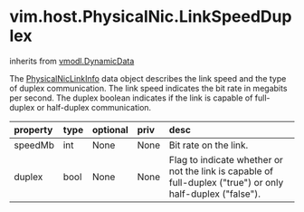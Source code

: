 vim.host.PhysicalNic.LinkSpeedDuplex
====================================
inherits from [vmodl.DynamicData](docs/vmodl.DynamicData.md)


The <a href="vim.host.PhysicalNic.LinkSpeedDuplex.md">PhysicalNicLinkInfo</a> data object describes   the link speed and the type of duplex communication.  The link speed indicates   the bit rate in megabits per second.  The duplex boolean indicates if the link   is capable of full-duplex or half-duplex communication.

| property | type | optional | priv | desc |
|:---------|:-----|:---------|:-----|:-----|
| speedMb | int | None | None | Bit rate on the link. |
| duplex | bool | None | None | Flag to indicate whether or not the link is capable of   full-duplex ("true") or only half-duplex ("false"). |


